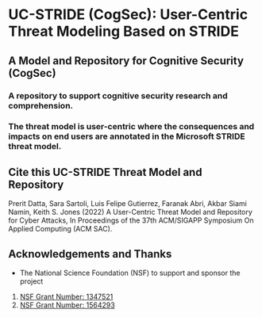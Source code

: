 # UC-STRIDE (CogSec): User-Centric Threat Modeling Based on STRIDE  
## A Model and Repository for Cognitive Security (CogSec)

### A repository to support cognitive security research and comprehension.
### The threat model is user-centric where the consequences and impacts on end users are annotated in the Microsoft STRIDE threat model. 

## Cite this UC-STRIDE Threat Model and Repository 

Prerit Datta, Sara Sartoli, Luis Felipe Gutierrez, Faranak Abri, Akbar Siami Namin, Keith S. Jones (2022) A User-Centric Threat Model and Repository for Cyber Attacks, In Proceedings of the 37th ACM/SIGAPP Symposium On Applied Computing (ACM SAC).

## Acknowledgements and Thanks

* The National Science Foundation (NSF) to support and sponsor the project 
1. [NSF Grant Number: 1347521](https://www.nsf.gov/awardsearch/showAward?AWD_ID=1347521)
2. [NSF Grant Number: 1564293](https://www.nsf.gov/awardsearch/showAward?AWD_ID=1564293)
